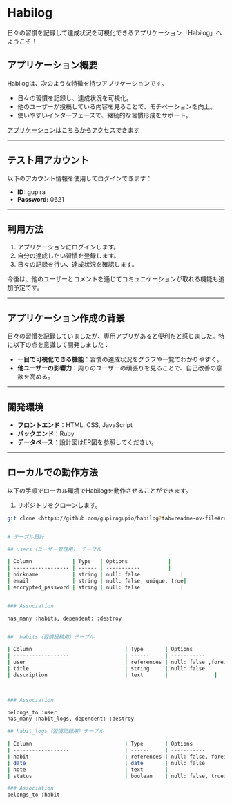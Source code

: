 # Habilog

日々の習慣を記録して達成状況を可視化できるアプリケーション「Habilog」へようこそ！

## アプリケーション概要

Habilogは、次のような特徴を持つアプリケーションです。

- 日々の習慣を記録し、達成状況を可視化。
- 他のユーザーが投稿している内容を見ることで、モチベーションを向上。
- 使いやすいインターフェースで、継続的な習慣形成をサポート。

[アプリケーションはこちらからアクセスできます](https://habilog.onrender.com/)

---

## テスト用アカウント

以下のアカウント情報を使用してログインできます：

- **ID:** gupira
- **Password:** 0621

---

## 利用方法

1. アプリケーションにログインします。
2. 自分の達成したい習慣を登録します。
3. 日々の記録を行い、達成状況を確認します。

今後は、他のユーザーとコメントを通じてコミュニケーションが取れる機能も追加予定です。

---

## アプリケーション作成の背景

日々の習慣を記録していましたが、専用アプリがあると便利だと感じました。特に以下の点を意識して開発しました：

- **一目で可視化できる機能**：習慣の達成状況をグラフや一覧でわかりやすく。
- **他ユーザーの影響力**：周りのユーザーの頑張りを見ることで、自己改善の意欲を高める。

---

## 開発環境

- **フロントエンド**：HTML, CSS, JavaScript
- **バックエンド**：Ruby
- **データベース**：設計図はER図を参照してください。

---

## ローカルでの動作方法

以下の手順でローカル環境でHabilogを動作させることができます。

1. リポジトリをクローンします。

```bash
git clone <https://github.com/gupiragupio/habilog?tab=readme-ov-file#readme>


# テーブル設計

## users（ユーザー管理用） テーブル

| Column             | Type   | Options             |
| ------------------ | ------ | -----------         |
| nickname           | string | null: false             |
| email              | string | null: false, unique: true|
| encrypted_password | string | null: false             |


### Association

has_many :habits, dependent: :destroy


##  habits（習慣投稿用）テーブル

| Column                              | Type       | Options                     |
| ------------------                  | ------     | -----------                 |
| user                                | references | null: false ,foreign_key: true              |
| title                               | string     | null: false                 |
| description                         | text       |               |

 

### Association

belongs_to :user 
has_many :habit_logs, dependent: :destroy

## habit_logs（習慣記録用）テーブル

| Column                              | Type       | Options                     |
| ------------------                  | ------     | -----------                 |
| habit                               | references | null: false, foreign_key: true               |
| date                                | date       | null: false                 |
| note                                | text       |                             |
| status                              | boolean    | null: false, trueが達成、falseが未達成      |

### Association
belongs_to :habit